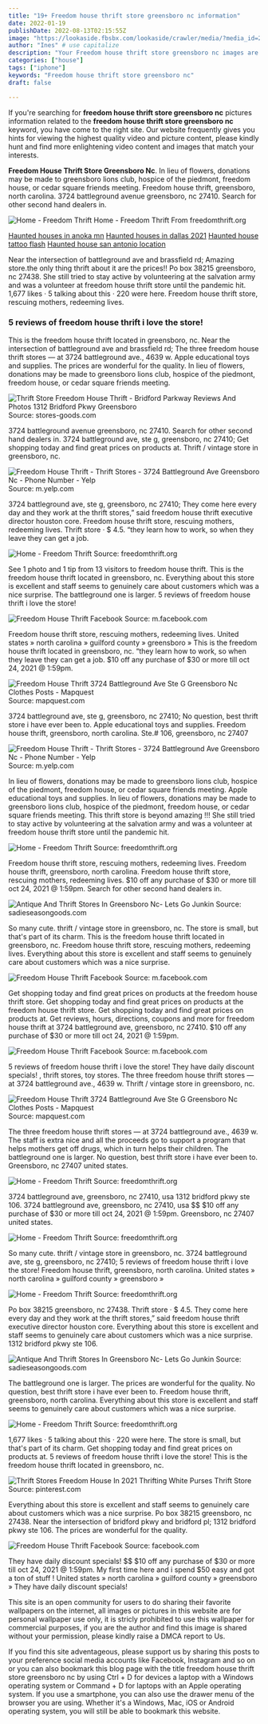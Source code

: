 ```yaml
---
title: "19+ Freedom house thrift store greensboro nc information"
date: 2022-01-19
publishDate: 2022-08-13T02:15:55Z
image: "https://lookaside.fbsbx.com/lookaside/crawler/media/?media_id=258427976289483"
author: "Ines" # use capitalize
description: "Your Freedom house thrift store greensboro nc images are ready in this website. Freedom house thrift store greensboro nc are a topic that is being searched for and liked by netizens now. You can Find and Download the Freedom house thrift store greensboro nc files here. Find and Download all royalty-free photos."
categories: ["house"]
tags: ["iphone"]
keywords: "Freedom house thrift store greensboro nc"
draft: false

---
```


If you're searching for **freedom house thrift store greensboro nc** pictures information related to the **freedom house thrift store greensboro nc** keyword, you have come to the right  site.  Our website frequently  gives you  hints  for viewing  the highest  quality video and picture  content, please kindly hunt and find more enlightening video content and images  that match your interests.

**Freedom House Thrift Store Greensboro Nc**. In lieu of flowers, donations may be made to greensboro lions club, hospice of the piedmont, freedom house, or cedar square friends meeting. Freedom house thrift, greensboro, north carolina. 3724 battleground avenue greensboro, nc 27410. Search for other second hand dealers in.

![Home - Freedom Thrift](https://www.freedomthrift.org/system/refinery/images/W1siZiIsIjIwMTkvMTIvMTEvM2owem83OGl2eF9GcmVlZG9tVGhyaWZ0MTQuSlBHIl0sWyJwIiwidGh1bWIiLCI0NTB4NDUwXHUwMDNlIl1d/FreedomThrift14.JPG "Home - Freedom Thrift")
Home - Freedom Thrift From freedomthrift.org

[Haunted houses in anoka mn](/haunted-houses-in-anoka-mn/)
[Haunted houses in dallas 2021](/haunted-houses-in-dallas-2021/)
[Haunted house tattoo flash](/haunted-house-tattoo-flash/)
[Haunted house san antonio location](/haunted-house-san-antonio-location/)

Near the intersection of battleground ave and brassfield rd; Amazing store.the only thing thrift about it are the prices!! Po box 38215 greensboro, nc 27438. She still tried to stay active by volunteering at the salvation army and was a volunteer at freedom house thrift store until the pandemic hit. 1,677 likes · 5 talking about this · 220 were here. Freedom house thrift store, rescuing mothers, redeeming lives.

### 5 reviews of freedom house thrift i love the store!

This is the freedom house thrift located in greensboro, nc. Near the intersection of battleground ave and brassfield rd; The three freedom house thrift stores — at 3724 battleground ave., 4639 w. Apple educational toys and supplies. The prices are wonderful for the quality. In lieu of flowers, donations may be made to greensboro lions club, hospice of the piedmont, freedom house, or cedar square friends meeting.


![Thrift Store Freedom House Thrift - Bridford Parkway Reviews And Photos 1312 Bridford Pkwy Greensboro](https://lh5.googleusercontent.com/p/AF1QipOSOp-RKcYf3-VjF2y8FN3r0CVmwulL6ja1aeBb "Thrift Store Freedom House Thrift - Bridford Parkway Reviews And Photos 1312 Bridford Pkwy Greensboro")
Source: stores-goods.com

3724 battleground avenue greensboro, nc 27410. Search for other second hand dealers in. 3724 battleground ave, ste g, greensboro, nc 27410; Get shopping today and find great prices on products at. Thrift / vintage store in greensboro, nc.

![Freedom House Thrift - Thrift Stores - 3724 Battleground Ave Greensboro Nc - Phone Number - Yelp](https://s3-media0.fl.yelpcdn.com/bphoto/2qdyvmcydi6DMJ4v6FkxAQ/348s.jpg "Freedom House Thrift - Thrift Stores - 3724 Battleground Ave Greensboro Nc - Phone Number - Yelp")
Source: m.yelp.com

3724 battleground ave, ste g, greensboro, nc 27410; They come here every day and they work at the thrift stores,” said freedom house thrift executive director houston core. Freedom house thrift store, rescuing mothers, redeeming lives. Thrift store · $ 4.5. “they learn how to work, so when they leave they can get a job.

![Home - Freedom Thrift](https://www.freedomthrift.org/system/refinery/images/W1siZiIsIjIwMTkvMTIvMTEvMXV3eDZwdGpod19GcmVlZG9tVGhyaWZ0MTAuSlBHIl0sWyJwIiwidGh1bWIiLCI0NTB4NDUwXHUwMDNlIl1d/FreedomThrift10.JPG "Home - Freedom Thrift")
Source: freedomthrift.org

See 1 photo and 1 tip from 13 visitors to freedom house thrift. This is the freedom house thrift located in greensboro, nc. Everything about this store is excellent and staff seems to genuinely care about customers which was a nice surprise. The battleground one is larger. 5 reviews of freedom house thrift i love the store!

![Freedom House Thrift Facebook](https://lookaside.fbsbx.com/lookaside/crawler/media/?media_id=268708521928095 "Freedom House Thrift Facebook")
Source: m.facebook.com

Freedom house thrift store, rescuing mothers, redeeming lives. United states » north carolina » guilford county » greensboro » This is the freedom house thrift located in greensboro, nc. “they learn how to work, so when they leave they can get a job. $10 off any purchase of $30 or more till oct 24, 2021 @ 1:59pm.

![Freedom House Thrift 3724 Battleground Ave Ste G Greensboro Nc Clothes Posts - Mapquest](https://s3-media0.fl.yelpcdn.com/bphoto/7Tq5Mvo_prKpPIo533NNKw/l.jpg "Freedom House Thrift 3724 Battleground Ave Ste G Greensboro Nc Clothes Posts - Mapquest")
Source: mapquest.com

3724 battleground ave, ste g, greensboro, nc 27410; No question, best thrift store i have ever been to. Apple educational toys and supplies. Freedom house thrift, greensboro, north carolina. Ste.# 106, greensboro, nc 27407

![Freedom House Thrift - Thrift Stores - 3724 Battleground Ave Greensboro Nc - Phone Number - Yelp](https://s3-media0.fl.yelpcdn.com/bphoto/7Tq5Mvo_prKpPIo533NNKw/348s.jpg "Freedom House Thrift - Thrift Stores - 3724 Battleground Ave Greensboro Nc - Phone Number - Yelp")
Source: m.yelp.com

In lieu of flowers, donations may be made to greensboro lions club, hospice of the piedmont, freedom house, or cedar square friends meeting. Apple educational toys and supplies. In lieu of flowers, donations may be made to greensboro lions club, hospice of the piedmont, freedom house, or cedar square friends meeting. This thrift store is beyond amazing !!! She still tried to stay active by volunteering at the salvation army and was a volunteer at freedom house thrift store until the pandemic hit.

![Home - Freedom Thrift](https://www.freedomthrift.org/system/refinery/images/W1siZiIsIjIwMTkvMTIvMTEvM2owem83OGl2eF9GcmVlZG9tVGhyaWZ0MTQuSlBHIl0sWyJwIiwidGh1bWIiLCI0NTB4NDUwXHUwMDNlIl1d/FreedomThrift14.JPG "Home - Freedom Thrift")
Source: freedomthrift.org

Freedom house thrift store, rescuing mothers, redeeming lives. Freedom house thrift, greensboro, north carolina. Freedom house thrift store, rescuing mothers, redeeming lives. $10 off any purchase of $30 or more till oct 24, 2021 @ 1:59pm. Search for other second hand dealers in.

![Antique And Thrift Stores In Greensboro Nc- Lets Go Junkin](https://www.sadieseasongoods.com/wp-content/uploads/2021/07/craft-thrift-store.jpg "Antique And Thrift Stores In Greensboro Nc- Lets Go Junkin")
Source: sadieseasongoods.com

So many cute. thrift / vintage store in greensboro, nc. The store is small, but that&#039;s part of its charm. This is the freedom house thrift located in greensboro, nc. Freedom house thrift store, rescuing mothers, redeeming lives. Everything about this store is excellent and staff seems to genuinely care about customers which was a nice surprise.

![Freedom House Thrift Facebook](https://lookaside.fbsbx.com/lookaside/crawler/media/?media_id=268708418594772 "Freedom House Thrift Facebook")
Source: m.facebook.com

Get shopping today and find great prices on products at the freedom house thrift store. Get shopping today and find great prices on products at the freedom house thrift store. Get shopping today and find great prices on products at. Get reviews, hours, directions, coupons and more for freedom house thrift at 3724 battleground ave, greensboro, nc 27410. $10 off any purchase of $30 or more till oct 24, 2021 @ 1:59pm.

![Freedom House Thrift Facebook](https://lookaside.fbsbx.com/lookaside/crawler/media/?media_id=4613984995286634 "Freedom House Thrift Facebook")
Source: m.facebook.com

5 reviews of freedom house thrift i love the store! They have daily discount specials! , thrift stores, toy stores. The three freedom house thrift stores — at 3724 battleground ave., 4639 w. Thrift / vintage store in greensboro, nc.

![Freedom House Thrift 3724 Battleground Ave Ste G Greensboro Nc Clothes Posts - Mapquest](https://s3-media0.fl.yelpcdn.com/bphoto/SoDQZNbkwzCY--xbhRqRIg/l.jpg "Freedom House Thrift 3724 Battleground Ave Ste G Greensboro Nc Clothes Posts - Mapquest")
Source: mapquest.com

The three freedom house thrift stores — at 3724 battleground ave., 4639 w. The staff is extra nice and all the proceeds go to support a program that helps mothers get off drugs, which in turn helps their children. The battleground one is larger. No question, best thrift store i have ever been to. Greensboro, nc 27407 united states.

![Home - Freedom Thrift](https://www.freedomthrift.org/system/refinery/images/W1siZiIsIjIwMTkvMTIvMTEvNG5udW5hZXk5cl9GcmVlZG9tVGhyaWZ0MTUuSlBHIl0sWyJwIiwidGh1bWIiLCI0NTB4NDUwXHUwMDNlIl1d/FreedomThrift15.JPG "Home - Freedom Thrift")
Source: freedomthrift.org

3724 battleground ave, greensboro, nc 27410, usa 1312 bridford pkwy ste 106. 3724 battleground ave, greensboro, nc 27410, usa $$ $10 off any purchase of $30 or more till oct 24, 2021 @ 1:59pm. Greensboro, nc 27407 united states.

![Home - Freedom Thrift](https://www.freedomthrift.org/system/refinery/images/W1siZiIsIjIwMjEvMDkvMjAvN2Y2N3RwOGkwel9JTUdfMDg2Ny5qcGciXSxbInAiLCJ0aHVtYiIsIjQ1MHg0NTBcdTAwM2UiXV0/IMG_0867.jpg "Home - Freedom Thrift")
Source: freedomthrift.org

So many cute. thrift / vintage store in greensboro, nc. 3724 battleground ave, ste g, greensboro, nc 27410; 5 reviews of freedom house thrift i love the store! Freedom house thrift, greensboro, north carolina. United states » north carolina » guilford county » greensboro »

![Home - Freedom Thrift](https://www.freedomthrift.org/system/refinery/images/W1siZiIsIjIwMjEvMDkvMjAvMjQ5bHFha201NV9JTUdfMDg0My5qcGciXSxbInAiLCJ0aHVtYiIsIjQ1MHg0NTBcdTAwM2UiXV0/IMG_0843.jpg "Home - Freedom Thrift")
Source: freedomthrift.org

Po box 38215 greensboro, nc 27438. Thrift store · $ 4.5. They come here every day and they work at the thrift stores,” said freedom house thrift executive director houston core. Everything about this store is excellent and staff seems to genuinely care about customers which was a nice surprise. 1312 bridford pkwy ste 106.

![Antique And Thrift Stores In Greensboro Nc- Lets Go Junkin](https://www.sadieseasongoods.com/wp-content/uploads/2021/07/thrift-stores-greensboro-nc.jpg "Antique And Thrift Stores In Greensboro Nc- Lets Go Junkin")
Source: sadieseasongoods.com

The battleground one is larger. The prices are wonderful for the quality. No question, best thrift store i have ever been to. Freedom house thrift, greensboro, north carolina. Everything about this store is excellent and staff seems to genuinely care about customers which was a nice surprise.

![Home - Freedom Thrift](https://www.freedomthrift.org/system/refinery/images/W1siZiIsIjIwMjEvMDkvMjAvNXZ2eXg5dWZiMF9JTUdfMDg1NC5qcGciXSxbInAiLCJ0aHVtYiIsIjQ1MHg0NTBcdTAwM2UiXV0/IMG_0854.jpg "Home - Freedom Thrift")
Source: freedomthrift.org

1,677 likes · 5 talking about this · 220 were here. The store is small, but that&#039;s part of its charm. Get shopping today and find great prices on products at. 5 reviews of freedom house thrift i love the store! This is the freedom house thrift located in greensboro, nc.

![Thrift Stores Freedom House In 2021 Thrifting White Purses Thrift Store](https://i.pinimg.com/originals/4d/d1/8b/4dd18b1cc274eea3ffee6c346fccce84.jpg "Thrift Stores Freedom House In 2021 Thrifting White Purses Thrift Store")
Source: pinterest.com

Everything about this store is excellent and staff seems to genuinely care about customers which was a nice surprise. Po box 38215 greensboro, nc 27438. Near the intersection of bridford pkwy and bridford pl; 1312 bridford pkwy ste 106. The prices are wonderful for the quality.

![Freedom House Thrift Facebook](https://lookaside.fbsbx.com/lookaside/crawler/media/?media_id=258427976289483 "Freedom House Thrift Facebook")
Source: facebook.com

They have daily discount specials! $$ $10 off any purchase of $30 or more till oct 24, 2021 @ 1:59pm. My first time here and i spend $50 easy and got a ton of stuff ! United states » north carolina » guilford county » greensboro » They have daily discount specials!

This site is an open community for users to do sharing their favorite wallpapers on the internet, all images or pictures in this website are for personal wallpaper use only, it is stricly prohibited to use this wallpaper for commercial purposes, if you are the author and find this image is shared without your permission, please kindly raise a DMCA report to Us.

If you find this site adventageous, please support us by sharing this posts to your preference social media accounts like Facebook, Instagram and so on or you can also bookmark this blog page with the title freedom house thrift store greensboro nc by using Ctrl + D for devices a laptop with a Windows operating system or Command + D for laptops with an Apple operating system. If you use a smartphone, you can also use the drawer menu of the browser you are using. Whether it's a Windows, Mac, iOS or Android operating system, you will still be able to bookmark this website.
